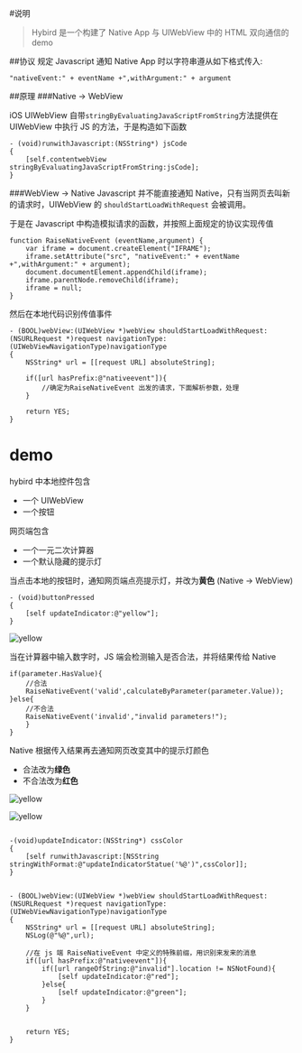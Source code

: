 #说明

> Hybird 是一个构建了 Native App 与 UIWebView 中的 HTML 双向通信的 demo

##协议
规定 Javascript 通知 Native App 时以字符串遵从如下格式传入:
	
	"nativeEvent:" + eventName +",withArgument:" + argument

##原理
###Native -> WebView

iOS UIWebView 自带`stringByEvaluatingJavaScriptFromString`方法提供在 UIWebView 中执行 JS 的方法，于是构造如下函数

	- (void)runwithJavascript:(NSString*) jsCode
	{
	    [self.contentwebView stringByEvaluatingJavaScriptFromString:jsCode];
	}
	
###WebView -> Native
Javascript 并不能直接通知 Native，只有当网页去叫新的请求时，UIWebView 的 `shouldStartLoadWithRequest` 会被调用。

于是在 Javascript 中构造模拟请求的函数，并按照上面规定的协议实现传值

	function RaiseNativeEvent (eventName,argument) {
		var iframe = document.createElement("IFRAME");
		iframe.setAttribute("src", "nativeEvent:" + eventName +",withArgument:" + argument);
		document.documentElement.appendChild(iframe);
		iframe.parentNode.removeChild(iframe);
		iframe = null;
	}

然后在本地代码识别传值事件
	
	- (BOOL)webView:(UIWebView *)webView shouldStartLoadWithRequest:(NSURLRequest *)request navigationType:(UIWebViewNavigationType)navigationType
	{
	    NSString* url = [[request URL] absoluteString];
	    
	    if([url hasPrefix:@"nativeevent"]){
			//确定为RaiseNativeEvent 出发的请求，下面解析参数，处理
	    }
	    
	    return YES;
	}
	
	
# demo
hybird 中本地控件包含

* 一个 UIWebView 
* 一个按钮

网页端包含

* 一个一元二次计算器
* 一个默认隐藏的提示灯

当点击本地的按钮时，通知网页端点亮提示灯，并改为**黄色**  (Native -> WebView)

	- (void)buttonPressed
	{
	    [self updateIndicator:@"yellow"];
	}

![yellow](yellow.png)

当在计算器中输入数字时，JS 端会检测输入是否合法，并将结果传给 Native

	if(parameter.HasValue){
		//合法
		RaiseNativeEvent('valid',calculateByParameter(parameter.Value));
	}else{
		//不合法
		RaiseNativeEvent('invalid',"invalid parameters!");
		}
	}

Native 根据传入结果再去通知网页改变其中的提示灯颜色

* 合法改为**绿色**
* 不合法改为**红色**


![yellow](green.png)

![yellow](red.png)

```

-(void)updateIndicator:(NSString*) cssColor
{
    [self runwithJavascript:[NSString stringWithFormat:@"updateIndicatorStatue('%@')",cssColor]];
}


- (BOOL)webView:(UIWebView *)webView shouldStartLoadWithRequest:(NSURLRequest *)request navigationType:(UIWebViewNavigationType)navigationType
{
    NSString* url = [[request URL] absoluteString];
    NSLog(@"%@",url);
    
    //在 js 端 RaiseNativeEvent 中定义的特殊前缀，用识别来发来的消息
    if([url hasPrefix:@"nativeevent"]){
        if([url rangeOfString:@"invalid"].location != NSNotFound){
            [self updateIndicator:@"red"];
        }else{
            [self updateIndicator:@"green"];
        }
    }
    
    
    return YES;
}
```